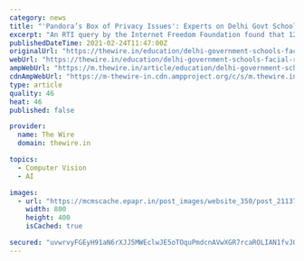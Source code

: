 ```yaml
---
category: news
title: "'Pandora’s Box of Privacy Issues': Experts on Delhi Govt Schools' Use of Facial Recognition Tech"
excerpt: "An RTI query by the Internet Freedom Foundation found that 12 Delhi government schools were in the process of installing facial recognition technology."
publishedDateTime: 2021-02-24T11:47:00Z
originalUrl: "https://thewire.in/education/delhi-government-schools-facial-recognition-cctv-cameras"
webUrl: "https://thewire.in/education/delhi-government-schools-facial-recognition-cctv-cameras"
ampWebUrl: "https://m.thewire.in/article/education/delhi-government-schools-facial-recognition-cctv-cameras/amp"
cdnAmpWebUrl: "https://m-thewire-in.cdn.ampproject.org/c/s/m.thewire.in/article/education/delhi-government-schools-facial-recognition-cctv-cameras/amp"
type: article
quality: 46
heat: 46
published: false

provider:
  name: The Wire
  domain: thewire.in

topics:
  - Computer Vision
  - AI

images:
  - url: "https://mcmscache.epapr.in/post_images/website_350/post_21137218/full.jpg"
    width: 800
    height: 400
    isCached: true

secured: "uvwrvyFGEyH91aN6rXJJ5MWEclwJE5oTOquPmdcnAVwXGR7rcaROLIAN1fvJGJMoMtp6KmyZoRvMivZas0fi2Q2mdkp9N2MYwmQyIlEYwA93BmvU+qPb9dvHiN5NJ+O5gSCa463FpLNFpoO0qmsfHut7VOkxgb4sX7VUO3SvPNLKAjrl7UfXLEQBQ7pkrPPWzoa9LwMo0toxjd+At/nET8SYY0vHUiOS0N+TE5UVnsMXN10NfWIQ+H2U4a1q169+Npc321O3zBSo2wfjzNGGQUJIq+r45gvD6cd2aHg7K95otSEKBtd0i8FpLx8n01hIrcTkIsU3fJ7o7L/kUZ8JdUoar9oyE35aqLoaIZyeyfk=;4hWLpqSJxF4eQLTfmb8r2Q=="
---
```


